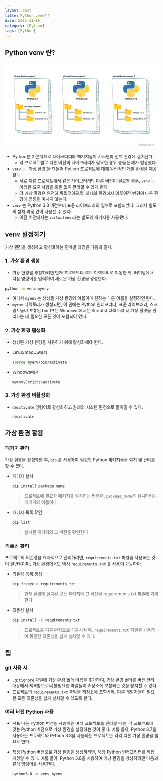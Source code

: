 ```yaml
---
layout: post
title: Python venv란?
date: 2023-11-19
category: [Python]
tags: [Python]
---
```


## Python venv 란?

![Python venv](/assets/img/2023-11-19-python-venv/2023-11-19-23-40-18.png)

- Python은 기본적으로 라이브러리와 패키지들이 시스템의 전역 환경에 설치된다.
  - 각 프로젝트별로 다른 버전의 라이브러리가 필요한 경우 충돌 문제가 발생했다.
- `venv` 는 '가상 환경'을 만들어 Python 프로젝트에 대해 독립적인 개발 환경을 제공한다.
  - 서로 다른 프로젝트에서 같은 라이브러리의 다른 버전이 필요한 경우, `venv` 는 이러한 요구 사항을 충돌 없이 관리할 수 있게 한다
  - 각 가상 환경은 완전히 독립적이므로, 하나의 환경에서 이루어진 변경이 다른 환경에 영향을 미치지 않는다.
- `venv` 는 Python 3.3 버전부터 표준 라이브러리의 일부로 포함되었다. 그러니 별도의 설치 과정 없이 사용할 수 있다.
  - 이전 버전에서는 `virtualenv` 라는 별도의 패키지를 사용했다.

## venv 설정하기

가상 환경을 생성하고 활성화하는 단계별 과정은 다음과 같다.

### 1. 가상 환경 생성

- 가상 환경을 생성하려면 먼저 프로젝트의 루트 디렉토리로 이동한 뒤, 터미널에서 다음 명령어를 입력하여 새로운 가상 환경을 생성한다.

```bash
python -m venv myenv
```

- 여기서 `myenv` 는 생성될 가상 환경의 이름이며 원하는 다른 이름을 설정하면 된다.
- `myenv` 디렉토리가 생성되면, 이 안에는 Python 인터프리터, 표준 라이브러리, 스크립트들이 포함된 bin (또는 Windows에서는 Scripts) 디렉토리 및 가상 환경을 관리하는 데 필요한 모든 것이 포함되어 있다.

### 2. 가상 환경 활성화

- 생성된 가상 환경을 사용하기 위해 활성화해야 한다.

- Linux/macOS에서

  ```bash
  source myenv/bin/activate
  ```

- Windows에서

  ```cmd
  myenv\Scripts\activate
  ```

### 3. 가상 환경 비활성화

- `deactivate` 명령어로 활성화하고 원래의 시스템 환경으로 돌아갈 수 있다.

  ```bash
  deactivate
  ```

## 가상 환경 활용

### 패키지 관리

가상 환경을 활성화한 후, `pip` 를 사용하여 필요한 Python 패키지들을 설치 및 관리를 할 수 있다.

- 패키지 설치

  ```bash
  pip install package_name
  ```

  > 프로젝트에 필요한 패키지를 설치하는 명령어. `package_name`은 설치하려는 패키지의 이름이다

- 패키지 목록 확인

  ```bash
  pip list
  ```

  > 설치된 패키지와 그 버전을 확인한다

### 의존성 관리

프로젝트의 의존성을 효과적으로 관리하려면, `requirements.txt` 파일을 사용하는 것이 일반적이며, 가상 환경에서도 역시 `requirements.txt` 를 사용이 가능하다.

- 의존성 목록 생성

  ```bash
  pip freeze > requirements.txt
  ```

  > 현재 환경에 설치된 모든 패키지와 그 버전을 requirements.txt 파일에 기록한다.

- 의존성 설치

  ```bash
  pip install -r requirements.txt
  ```

  > 프로젝트를 다른 환경으로 이동시킬 때, `requirements.txt` 파일을 사용하여 동일한 의존성을 쉽게 설치할 수 있다.

## 팁

### git 사용 시

- `.gitignore` 파일에 가상 환경 폴더 이름을 추가하여, 가상 환경 폴더를 버전 관리 대상에서 제외함으로써 불필요한 파일들이 저장소에 포함되는 것을 방지할 수 있다.
- 프로젝트의 `requirements.txt` 파일을 저장소에 포함시켜, 다른 개발자들이 필요한 모든 의존성을 쉽게 설치할 수 있도록 한다.

### 여러 버전 Python 사용

- 서로 다른 Python 버전을 사용하는 여러 프로젝트를 관리할 때는, 각 프로젝트에 맞는 Python 버전으로 가상 환경을 설정하는 것이 좋다. 예를 들어, Python 3.7을 사용하는 프로젝트와 Python 3.8을 사용하는 프로젝트는 각각 다른 가상 환경을 필요로 한다.
- 특정 Python 버전으로 가상 환경을 생성하려면, 해당 Python 인터프리터를 직접 지정할 수 있다. 예를 들어, Python 3.8을 사용하여 가상 환경을 생성하려면 다음과 같이 명령어를 사용한다.

  ```bash
  python3.8 -m venv myenv
  ```
